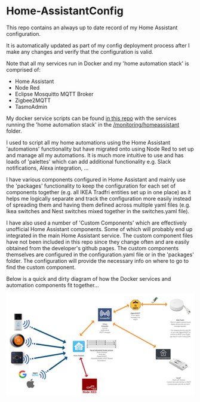 # Home-AssistantConfig

This repo contains an always up to date record of my Home Assistant configuration. 

It is automatically updated as part of my config deployment process after I make any changes and verify that the configuration is valid.

Note that all my services run in Docker and my 'home automation stack' is comprised of:
* Home Assistant
* Node Red
* Eclipse Mosquitto MQTT Broker
* Zigbee2MQTT
* TasmoAdmin

My docker service scripts can be found [in this repo](https://github.com/danteali/DockerRunFiles) with the services running the 'home automation stack' in the [/monitoring/homeassistant](https://github.com/danteali/DockerRunFiles/tree/master/monitoring/homeassistant) folder. 

I used to script all my home automations using the Home Assistant 'automations' functionality but have migrated onto using Node Red to set up and manage all my automations. It is much more intuitive to use and has loads of 'palettes' which can add additional functionality e.g. Slack notifications, Alexa integration, ...

I have various components configured in Home Assistant and mainly use the 'packages' functionality to keep the configuration for each set of components together (e.g. all IKEA Tradfri entities set up in one place) as it helps me logically separate and track the configuration more easily instead of spreading them and having them defined across multiple yaml files (e.g. Ikea switches and Nest switches mixed together in the switches.yaml file).

I have also used a number of 'Custom Components' which are effectively unofficial Home Assistant components. Some of which will probably end up integrated in the main Home Assistant service. The custom component files have not been included in this repo since they change often and are easily obtained from the developer's github pages. The custom components themselves are configured in the configuration.yaml file or in the 'packages' folder. The configuration will provide the necessary info on where to go to find the custom component.

Below is a quick and dirty diagram of how the Docker services and automation components fit together...

![HomeAutomation](https://raw.githubusercontent.com/danteali/Home-AssistantConfig/master/HomeAutomation.png)
